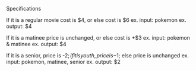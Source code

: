 Specifications

If it is a regular movie cost is $4, or else cost is $6
  ex. input: pokemon
  ex. output: $4

If it is a matinee price is unchanged, or else cost is +$3
  ex. input: pokemon & matinee
  ex. output: $4

If it is a senior, price is -$2; if it is youth, price is -$1; else price is unchanged
  ex. input: pokemon, matinee, senior
  ex. output: $2
